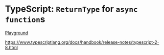 # TypeScript: `ReturnType` for `async` `function`s

[Playground](https://www.typescriptlang.org/play/#src=%0D%0Aasync%20function%20three()%3A%20Promise%3C3%3E%20%7B%0D%0A%20%20%20%20return%203%0D%0A%7D%0D%0A%0D%0Atype%20X%20%3D%20ReturnType%3Ctypeof%20three%3E%0D%0Atype%20PromiseValue%3CE%3E%20%3D%20E%20extends%20Promise%3Cinfer%20T%3E%20%3F%20T%20%3A%20never%3B%0D%0A%0D%0Atype%20dreiQM%20%3D%20PromiseValue%3CReturnType%3Ctypeof%20three%3E%3E%0D%0Aconst%20m%3A%20dreiQM%20%3D%203)


https://www.typescriptlang.org/docs/handbook/release-notes/typescript-2-8.html

